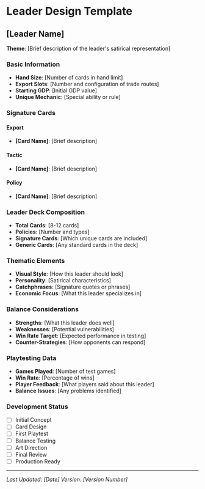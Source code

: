 # Leader Design Template

## [Leader Name]
**Theme**: [Brief description of the leader's satirical representation]

### Basic Information
- **Hand Size**: [Number of cards in hand limit]
- **Export Slots**: [Number and configuration of trade routes]
- **Starting GDP**: [Initial GDP value]
- **Unique Mechanic**: [Special ability or rule]

### Signature Cards
#### Export
- **[Card Name]**: [Brief description]

#### Tactic  
- **[Card Name]**: [Brief description]

#### Policy
- **[Card Name]**: [Brief description]

### Leader Deck Composition
- **Total Cards**: [8-12 cards]
- **Policies**: [Number and types]
- **Signature Cards**: [Which unique cards are included]
- **Generic Cards**: [Any standard cards in the deck]

### Thematic Elements
- **Visual Style**: [How this leader should look]
- **Personality**: [Satirical characteristics]
- **Catchphrases**: [Signature quotes or phrases]
- **Economic Focus**: [What this leader specializes in]

### Balance Considerations
- **Strengths**: [What this leader does well]
- **Weaknesses**: [Potential vulnerabilities]
- **Win Rate Target**: [Expected performance in testing]
- **Counter-Strategies**: [How opponents can respond]

### Playtesting Data
- **Games Played**: [Number of test games]
- **Win Rate**: [Percentage of wins]
- **Player Feedback**: [What players said about this leader]
- **Balance Issues**: [Any problems identified]

### Development Status
- [ ] Initial Concept
- [ ] Card Design
- [ ] First Playtest
- [ ] Balance Testing
- [ ] Art Direction
- [ ] Final Review
- [ ] Production Ready

---
*Last Updated: [Date]*
*Version: [Version Number]*
